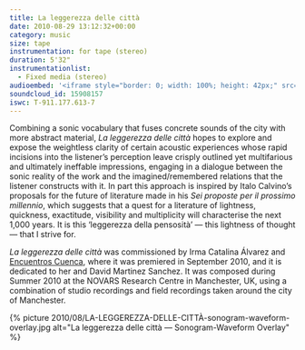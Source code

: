 ```yaml
---
title: La leggerezza delle città
date: 2010-08-29 13:12:32+00:00
category: music
size: tape
instrumentation: for tape (stereo)
duration: 5'32"
instrumentationlist:
  - Fixed media (stereo)
audioembed: '<iframe style="border: 0; width: 100%; height: 42px;" src="http://bandcamp.com/EmbeddedPlayer/track=2573076665/size=small/bgcol=ffffff/linkcol=0687f5/transparent=true/" seamless><a href="http://hear.chrisswithinbank.net/track/la-leggerezza-delle-citt">La leggerezza delle città by Chris Swithinbank</a></iframe>'
soundcloud_id: 15908157
iswc: T-911.177.613-7
---
```


Combining a sonic vocabulary that fuses concrete sounds of the city with more abstract material, _La leggerezza delle città_ hopes to explore and expose the weightless clarity of certain acoustic experiences whose rapid incisions into the listener’s perception leave crisply outlined yet multifarious and ultimately ineffable impressions, engaging in a dialogue between the sonic reality of the work and the imagined/remembered relations that the listener constructs with it. In part this approach is inspired by Italo Calvino’s proposals for the future of literature made in his _Sei proposte per il prossimo millennio_, which suggests that a quest for a literature of lightness, quickness, exactitude, visibility and multiplicity will characterise the next 1,000 years. It is this ‘leggerezza della pensosità’ — this lightness of thought — that I strive for.

_La leggerezza delle città_ was commissioned by Irma Catalina Álvarez and [Encuentros Cuenca](http://www.encuentroscuenca.com/), where it was premiered in September 2010, and it is dedicated to her and David Martinez Sanchez. It was composed during Summer 2010 at the NOVARS Research Centre in Manchester, UK, using a com­bin­a­tion of studio re­cord­ings and field re­cord­ings taken around the city of Manchester.

{% picture 2010/08/LA-LEGGEREZZA-DELLE-CITTÀ-sonogram-waveform-overlay.jpg alt="La leggerezza delle città — Sonogram-Waveform Overlay" %}
